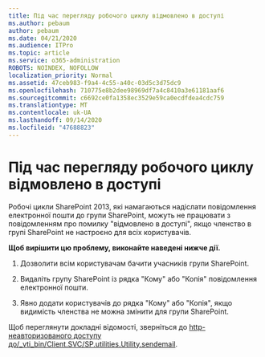 ```yaml
---
title: Під час перегляду робочого циклу відмовлено в доступі
ms.author: pebaum
author: pebaum
ms.date: 04/21/2020
ms.audience: ITPro
ms.topic: article
ms.service: o365-administration
ROBOTS: NOINDEX, NOFOLLOW
localization_priority: Normal
ms.assetid: 47ceb983-f9a4-4c55-a40c-03d5c3d75dc9
ms.openlocfilehash: 710775e8b2dee98969df7a4c8410a3e61181aaf6
ms.sourcegitcommit: c6692ce0fa1358ec3529e59ca0ecdfdea4cdc759
ms.translationtype: MT
ms.contentlocale: uk-UA
ms.lasthandoff: 09/14/2020
ms.locfileid: "47688823"
---
```

# <a name="access-denied-when-viewing-a-workflow"></a>Під час перегляду робочого циклу відмовлено в доступі

Робочі цикли SharePoint 2013, які намагаються надіслати повідомлення електронної пошти до групи SharePoint, можуть не працювати з повідомленням про помилку "відмовлено в доступі", якщо членство в групі SharePoint не настроєно для всіх користувачів.
  
 **Щоб вирішити цю проблему, виконайте наведені нижче дії.**
  
 1. Дозволити всім користувачам бачити учасників групи SharePoint.
  
 2. Видаліть групу SharePoint із рядка "Кому" або "Копія" повідомлення електронної пошти.
  
 3. Явно додати користувачів до рядка "Кому" або "Копія", якщо видимість членства не можна змінити для групи SharePoint.
  
Щоб переглянути докладні відомості, зверніться до [http-неавторизованого доступу до/_vti_bin/Client.SVC/SP.utilities.Utility.sendemail](https://go.microsoft.com/fwlink/?linkid=2044694&amp;clcid=0x409).
  